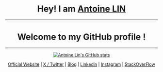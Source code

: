 # <div style="text-align: center"> Hey! I am <a href="https://antoinelin.me">Antoine LIN</a> </div>

<hr>

# <div style="text-align: center"> Welcome to my GitHub profile ! </div>

<hr>

<div style="text-align: center"> 

[![Antoine Lin's GitHub stats](https://github-readme-stats.vercel.app/api?username=tufengs&hide_border=true)](https://github.com/tufengs)

</div>

<div style="text-align: center">

[Official Website](https://antoinelin.me)
|
[X / Twitter](https://twitter.com/Tufengs)
|
[Blog](https://tufengs.substack.com)
|
[Linkedin](https://www.linkedin.com/in/antoine-lin-539546160/)
|
[Instagram](https://www.instagram.com/tufengs/)
|
[StackOverFlow](https://stackoverflow.com/users/23121537/antoine-lin)

</div>
